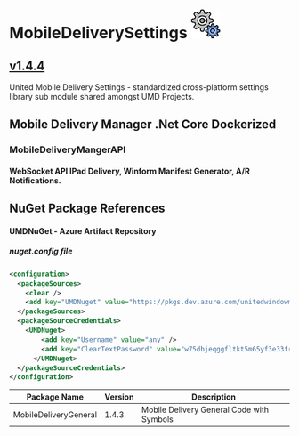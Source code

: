 # MobileDeliverySettings ![MobileDeliveryLogger Nuget Versions (UMDNuget Artifacts)][logo]
## [v1.4.4](https://dev.azure.com/unitedwindowmfg/United%20Mobile%20Delivery/_packaging?_a=package&feed=UMDNuget&package=MobileDeliverySettings&protocolType=NuGet&version=1.4.3)

[logo]: https://github.com/vergaraunited/Docs/blob/master/imgs/png/settings_icon.png (https://dev.azure.com/unitedwindowmfg/United%20Mobile%20Delivery/_packaging?_a=package&feed=UMDNuget&package=MobileDeliverySettings&protocolType=NuGet&version=1.4.4&view=versions) 


United Mobile Delivery Settings - standardized cross-platform settings library sub module shared amongst UMD Projects.

## Mobile Delivery Manager .Net Core Dockerized

### MobileDeliveryMangerAPI
#### WebSocket API IPad Delivery, Winform Manifest Generator, A/R Notifications.

## NuGet Package References
#### UMDNuGet - Azure Artifact Repository
##### nuget.config file
```xml
<configuration>
  <packageSources>
    <clear />
    <add key="UMDNuget" value="https://pkgs.dev.azure.com/unitedwindowmfg/1e4fcdac-b7c9-4478-823a-109475434848/_packaging/UMDNuget/nuget/v3/index.json" />
  </packageSources>
  <packageSourceCredentials>
    <UMDNuget>
        <add key="Username" value="any" />
        <add key="ClearTextPassword" value="w75dbjeqggfltkt5m65yf3e33fryf2olu22of55jxj4b3nmfkpaa" />
      </UMDNuget>
  </packageSourceCredentials>
</configuration>


```

Package Name            |  Version  |  Description
--------------------    |  -------  |  -----------
MobileDeliveryGeneral   |   1.4.3   |  Mobile Delivery General Code with Symbols
